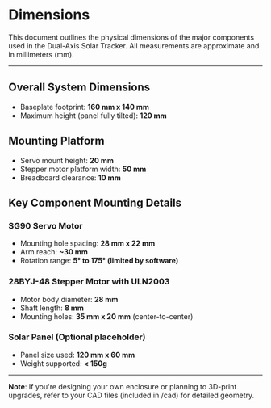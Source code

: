 # Dimensions

This document outlines the physical dimensions of the major components used in the Dual-Axis Solar Tracker. All measurements are approximate and in millimeters (mm).

---

## Overall System Dimensions
- Baseplate footprint: **160 mm x 140 mm**
- Maximum height (panel fully tilted): **120 mm**

## Mounting Platform
- Servo mount height: **20 mm**
- Stepper motor platform width: **50 mm**
- Breadboard clearance: **10 mm**

## Key Component Mounting Details

### SG90 Servo Motor
- Mounting hole spacing: **28 mm x 22 mm**
- Arm reach: **~30 mm**
- Rotation range: **5° to 175° (limited by software)**

### 28BYJ-48 Stepper Motor with ULN2003
- Motor body diameter: **28 mm**
- Shaft length: **8 mm**
- Mounting holes: **35 mm x 20 mm** (center-to-center)

### Solar Panel (Optional placeholder)
- Panel size used: **120 mm x 60 mm**
- Weight supported: **< 150g**

---

**Note**: If you're designing your own enclosure or planning to 3D-print upgrades, refer to your CAD files (included in /cad) for detailed geometry.
